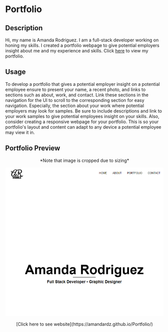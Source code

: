 # Portfolio

## Description
Hi, my name is Amanda Rodriguez. I am a full-stack developer working on honing my skills. I created a portfolio webpage to give potential employers insight about me and my experience and skills. Click <a href="https://amandardz.github.io/Portfolio/">here</a> to view my portfolio.

## Usage
To develop a portfolio that gives a potential employer insight on a potential employee ensure to present your name, a recent photo, and links to sections such as about, work, and contact. Link these sections in the navigation for the UI to scroll to the corresponding section for easy navigation. Especially, the section about your work where potential employers may look for samples. Be sure to include descriptions and link to your work samples to give potential employees insight on your skills. Also, consider creating a responsive webpage for your portfolio. This is so your portfolio's layout and content can adapt to any device a potential employee may view it in. 

## Portfolio Preview
<p align="center"> *Note that image is cropped due to sizing* </p>
<p align="center"> <img src="assets\images\portfolio.PNG" alt="Image of portfolio"> </p>

<p align="center"> [Click here to see website](https://amandardz.github.io/Portfolio/) </p>


